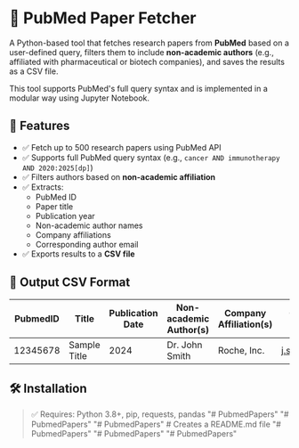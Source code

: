 # 🧬 PubMed Paper Fetcher

A Python-based tool that fetches research papers from **PubMed** based on a user-defined query, filters them to include **non-academic authors** (e.g., affiliated with pharmaceutical or biotech companies), and saves the results as a CSV file.

This tool supports PubMed's full query syntax and is implemented in a modular way using Jupyter Notebook.


## 🚀 Features

- ✅ Fetch up to 500 research papers using PubMed API
- ✅ Supports full PubMed query syntax (e.g., `cancer AND immunotherapy AND 2020:2025[dp]`)
- ✅ Filters authors based on **non-academic affiliation**
- ✅ Extracts:
  - PubMed ID
  - Paper title
  - Publication year
  - Non-academic author names
  - Company affiliations
  - Corresponding author email
- ✅ Exports results to a **CSV file**


## 📁 Output CSV Format

| PubmedID | Title | Publication Date | Non-academic Author(s) | Company Affiliation(s) | Corresponding Author Email |
|----------|-------|------------------|--------------------------|--------------------------|-----------------------------|
| 12345678 | Sample Title | 2024 | Dr. John Smith | Roche, Inc. | j.smith@roche.com |


## 🛠️ Installation

> ✅ Requires: Python 3.8+, pip, requests, pandas
"# PubmedPapers" 
"# PubmedPapers" 
"# PubmedPapers"       # Creates a README.md file
"# PubmedPapers" 
"# PubmedPapers" 
"# PubmedPapers" 
